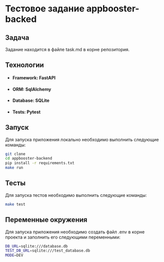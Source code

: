 # Тестовое задание appbooster-backed

## Задача

Задание находится в файле task.md в корне репозитория.

## Технологии
 - #### Framework: FastAPI
 - #### ORM: SqlAlchemy
 - #### Database: SQLite
 - #### Tests: Pytest

## Запуск
Для запуска приложения локально необходимо выполнить следующие команды:
```bash
git clone
cd appbooster-backend
pip install -r requirements.txt
make run
```

## Тесты
Для запуска тестов необходимо выполнить следующие команды:
```bash
make test
```

## Переменные окружения
Для запуска приложения необходимо создать файл .env в корне проекта и заполнить его следующими переменными:
```bash
DB_URL=sqlite:///database.db
TEST_DB_URL=sqlite:///test_database.db
MODE=DEV
```

